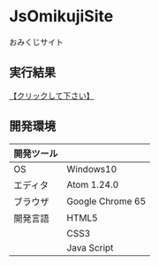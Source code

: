 # JsOmikujiSite
おみくじサイト  

## 実行結果
[【クリックして下さい】](https://xekid78.github.io/JsOmikujiSite/.)
  
## 開発環境
| 開発ツール |  |
|:-|:-|
| OS | Windows10 |
| エディタ | Atom 1.24.0 |
| ブラウザ | Google Chrome 65 |
| 開発言語 | HTML5 |
| | CSS3 |
| | Java Script |
